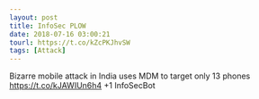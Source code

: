```yaml
---
layout: post
title: InfoSec PLOW
date: 2018-07-16 03:00:21
tourl: https://t.co/kZcPKJhvSW
tags: [Attack]
---
```

Bizarre mobile attack in India uses MDM to target only 13 phones
https://t.co/kJAWIUn6h4
+1 InfoSecBot
